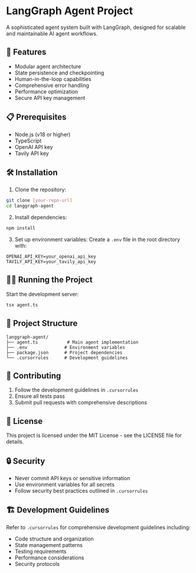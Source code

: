 # LangGraph Agent Project

A sophisticated agent system built with LangGraph, designed for scalable and maintainable AI agent workflows.

## 🚀 Features

- Modular agent architecture
- State persistence and checkpointing
- Human-in-the-loop capabilities
- Comprehensive error handling
- Performance optimization
- Secure API key management

## 📋 Prerequisites

- Node.js (v18 or higher)
- TypeScript
- OpenAI API key
- Tavily API key

## 🛠️ Installation

1. Clone the repository:

```bash
git clone [your-repo-url]
cd langgraph-agent
```

2. Install dependencies:

```bash
npm install
```

3. Set up environment variables:
   Create a `.env` file in the root directory with:

```env
OPENAI_API_KEY=your_openai_api_key
TAVILY_API_KEY=your_tavily_api_key
```

## 🏃‍♂️ Running the Project

Start the development server:

```bash
tsx agent.ts
```

## 📖 Project Structure

```
langgraph-agent/
├── agent.ts           # Main agent implementation
├── .env              # Environment variables
├── package.json      # Project dependencies
└── .cursorrules      # Development guidelines
```

## 🤝 Contributing

1. Follow the development guidelines in `.cursorrules`
2. Ensure all tests pass
3. Submit pull requests with comprehensive descriptions

## 📝 License

This project is licensed under the MIT License - see the LICENSE file for details.

## 🔒 Security

- Never commit API keys or sensitive information
- Use environment variables for all secrets
- Follow security best practices outlined in `.cursorrules`

## 🏗️ Development Guidelines

Refer to `.cursorrules` for comprehensive development guidelines including:

- Code structure and organization
- State management patterns
- Testing requirements
- Performance considerations
- Security protocols
